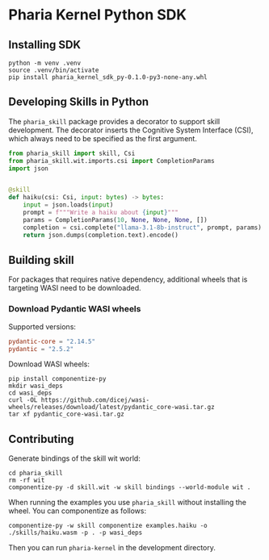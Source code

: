 # Pharia Kernel Python SDK

## Installing SDK

```shell
python -m venv .venv
source .venv/bin/activate
pip install pharia_kernel_sdk_py-0.1.0-py3-none-any.whl
```

## Developing Skills in Python

The `pharia_skill` package provides a decorator to support skill development.
The decorator inserts the Cognitive System Interface (CSI), which always need to be specified as the first argument.

```python
from pharia_skill import skill, Csi
from pharia_skill.wit.imports.csi import CompletionParams
import json


@skill
def haiku(csi: Csi, input: bytes) -> bytes:
    input = json.loads(input)
    prompt = f"""Write a haiku about {input}"""
    params = CompletionParams(10, None, None, None, [])
    completion = csi.complete("llama-3.1-8b-instruct", prompt, params)
    return json.dumps(completion.text).encode()
```

## Building skill

For packages that requires native dependency, additional wheels that is targeting WASI need to be downloaded.

### Download Pydantic WASI wheels

Supported versions:
```toml
pydantic-core = "2.14.5"
pydantic = "2.5.2"
```

Download WASI wheels:

```shell
pip install componentize-py
mkdir wasi_deps
cd wasi_deps
curl -OL https://github.com/dicej/wasi-wheels/releases/download/latest/pydantic_core-wasi.tar.gz
tar xf pydantic_core-wasi.tar.gz
```

## Contributing

Generate bindings of the skill wit world:

```shell
cd pharia_skill
rm -rf wit
componentize-py -d skill.wit -w skill bindings --world-module wit .
```

When running the examples you use `pharia_skill` without installing the wheel. You can componentize as follows:

```shell
componentize-py -w skill componentize examples.haiku -o ./skills/haiku.wasm -p . -p wasi_deps
```

Then you can run `pharia-kernel` in the development directory.
